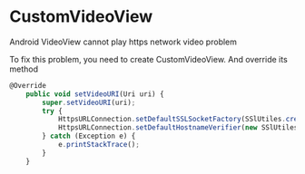 # CustomVideoView

Android VideoView cannot play https network video problem

To fix this problem, you need to create CustomVideoView. And override its method

```javascript
@Override
    public void setVideoURI(Uri uri) {
        super.setVideoURI(uri);
        try {
            HttpsURLConnection.setDefaultSSLSocketFactory(SSlUtiles.createSSLSocketFactory());
            HttpsURLConnection.setDefaultHostnameVerifier(new SSlUtiles.TrustAllHostnameVerifier());
        } catch (Exception e) {
            e.printStackTrace();
        }
    }
```
